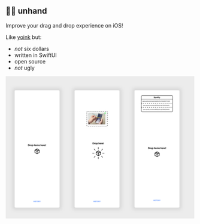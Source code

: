 ## 🚫🤝 unhand 
Improve your drag and drop experience on iOS!

Like [yoink](https://apps.apple.com/us/app/yoink-improved-drag-and-drop/id1260915283) but:
- *not* six dollars
- written in SwiftUI
- open source
- *not* ugly

![overall](/design/overall.png)
